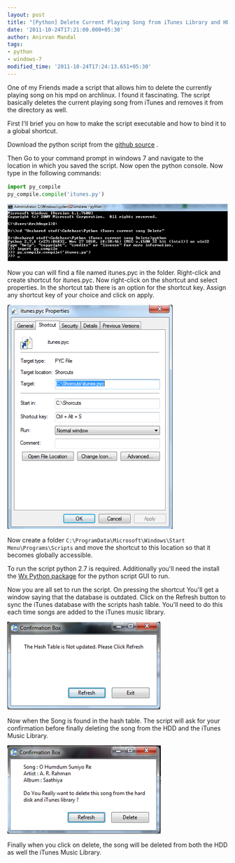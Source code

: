 ```yaml
---
layout: post
title: "[Python] Delete Current Playing Song from iTunes Library and HDD"
date: '2011-10-24T17:21:00.000+05:30'
author: Anirvan Mandal
tags:
- python
- windows-7
modified_time: '2011-10-24T17:24:13.651+05:30'
---
```


One of my Friends made a script that allows him to delete the currently playing song on his mpd on archlinux. I found it fascinating.
The script basically deletes the current playing song from iTunes and removes it from the directory as well.

First I'll brief you on how to make the script executable and how to bind it to a global shortcut.

Download the python script from the [github source](https://github.com/nightfox/pyTunes-Current-Song-Deleter) .

Then Go to your command prompt  in windows 7 and navigate to the location in which you saved the script.
Now open the python console. Now type in the following commands:

```python
import py_compile
py_compile.compile('itunes.py')
```

![Compile image](/assets/images/delete-song-py-script-compile.png)

Now you can will find a file named itunes.pyc in the folder. Right-click and create shortcut for itunes.pyc. Now  right-click on the shortcut and select properties. In the shortcut tab there is an option for the shortcut key. Assign any shortcut key of your choice and click on apply.

![Add Shortcut](/assets/images/delete-song-py-script-shortcut.png)

Now create a folder `C:\ProgramData\Microsoft\Windows\Start Menu\Programs\Scripts` and move the shortcut to this location so that it becomes globally accessible.

To run the script python 2.7 is required. Additionally you'll need the install the [Wx Python package](http://www.wxpython.org/download.php) for the python script GUI to run.

Now you are all set to run the script. On pressing the shortcut You'll get a window saying that the database is outdated. Click on the Refresh button to sync the iTunes database with the scripts hash table. You'll need to do this each time songs are added to the iTunes music library.

![Hash not updated](/assets/images/delete-song-py-script-hash-not-updated.png)

Now when the Song is found in the hash table. The script will ask for your confirmation before finally deleting the song from the HDD and the iTunes Music Library.

![Confirmation box](/assets/images/delete-song-py-script-confirmation.png)

Finally when you click on delete, the song will be deleted from both the HDD as well the iTunes Music Library.
